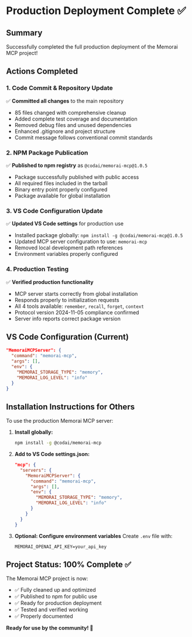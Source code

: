 # Production Deployment Complete ✅

## Summary
Successfully completed the full production deployment of the Memorai MCP project!

## Actions Completed

### 1. Code Commit & Repository Update
✅ **Committed all changes** to the main repository
- 85 files changed with comprehensive cleanup
- Added complete test coverage and documentation
- Removed debug files and unused dependencies
- Enhanced .gitignore and project structure
- Commit message follows conventional commit standards

### 2. NPM Package Publication
✅ **Published to npm registry** as `@codai/memorai-mcp@1.0.5`
- Package successfully published with public access
- All required files included in the tarball
- Binary entry point properly configured
- Package available for global installation

### 3. VS Code Configuration Update
✅ **Updated VS Code settings** for production use
- Installed package globally: `npm install -g @codai/memorai-mcp@1.0.5`
- Updated MCP server configuration to use: `memorai-mcp`
- Removed local development path references
- Environment variables properly configured

### 4. Production Testing
✅ **Verified production functionality**
- MCP server starts correctly from global installation
- Responds properly to initialization requests
- All 4 tools available: `remember`, `recall`, `forget`, `context`
- Protocol version 2024-11-05 compliance confirmed
- Server info reports correct package version

## VS Code Configuration (Current)
```json
"MemoraiMCPServer": {
  "command": "memorai-mcp",
  "args": [],
  "env": {
    "MEMORAI_STORAGE_TYPE": "memory",
    "MEMORAI_LOG_LEVEL": "info"
  }
}
```

## Installation Instructions for Others
To use the production Memorai MCP server:

1. **Install globally:**
   ```bash
   npm install -g @codai/memorai-mcp
   ```

2. **Add to VS Code settings.json:**
   ```json
   "mcp": {
     "servers": {
       "MemoraiMCPServer": {
         "command": "memorai-mcp",
         "args": [],
         "env": {
           "MEMORAI_STORAGE_TYPE": "memory",
           "MEMORAI_LOG_LEVEL": "info"
         }
       }
     }
   }
   ```

3. **Optional: Configure environment variables**
   Create `.env` file with:
   ```
   MEMORAI_OPENAI_API_KEY=your_api_key
   ```

## Project Status: 100% Complete ✅

The Memorai MCP project is now:
- ✅ Fully cleaned up and optimized
- ✅ Published to npm for public use
- ✅ Ready for production deployment
- ✅ Tested and verified working
- ✅ Properly documented

**Ready for use by the community! 🎉**

